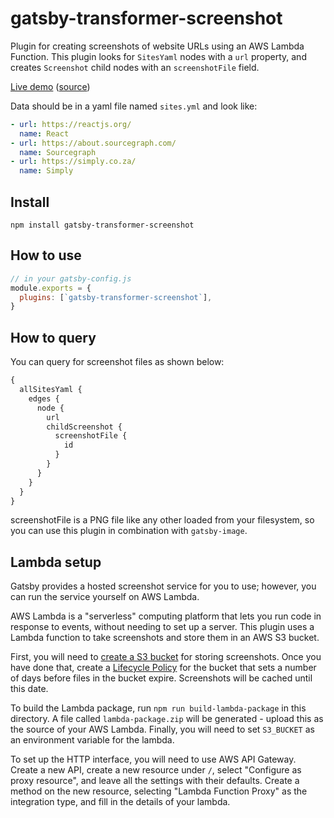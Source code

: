# gatsby-transformer-screenshot

Plugin for creating screenshots of website URLs using an AWS Lambda
Function. This plugin looks for `SitesYaml` nodes with a `url`
property, and creates `Screenshot` child nodes with an `screenshotFile` field.

[Live demo](https://thatotherperson.github.io/gatsby-screenshot-demo/)
([source](https://github.com/ThatOtherPerson/gatsby-screenshot-demo))

Data should be in a yaml file named `sites.yml` and look like:

```yaml
- url: https://reactjs.org/
  name: React
- url: https://about.sourcegraph.com/
  name: Sourcegraph
- url: https://simply.co.za/
  name: Simply
```

## Install

`npm install gatsby-transformer-screenshot`

## How to use

```javascript
// in your gatsby-config.js
module.exports = {
  plugins: [`gatsby-transformer-screenshot`],
}
```

## How to query

You can query for screenshot files as shown below:

```graphql
{
  allSitesYaml {
    edges {
      node {
        url
        childScreenshot {
          screenshotFile {
            id
          }
        }
      }
    }
  }
}
```

screenshotFile is a PNG file like any other loaded from your filesystem, so you can use this plugin in combination with `gatsby-image`.

## Lambda setup

Gatsby provides a hosted screenshot service for you to use; however, you can run the service yourself on AWS Lambda.

AWS Lambda is a "serverless" computing platform that lets you run code in response to events, without needing to set up a server. This plugin uses a Lambda function to take screenshots and store them in an AWS S3 bucket.

First, you will need to [create a S3 bucket](https://docs.aws.amazon.com/AmazonS3/latest/gsg/CreatingABucket.html) for storing screenshots. Once you have done that, create a [Lifecycle Policy](https://docs.aws.amazon.com/AmazonS3/latest/user-guide/create-lifecycle.html) for the bucket that sets a number of days before files in the bucket expire. Screenshots will be cached until this date.

To build the Lambda package, run `npm run build-lambda-package` in this directory. A file called `lambda-package.zip` will be generated - upload this as the source of your AWS Lambda. Finally, you will need to set `S3_BUCKET` as an environment variable for the lambda.

To set up the HTTP interface, you will need to use AWS API Gateway. Create a new API, create a new resource under `/`, select "Configure as proxy resource", and leave all the settings with their defaults. Create a method on the new resource, selecting "Lambda Function Proxy" as the integration type, and fill in the details of your lambda.
